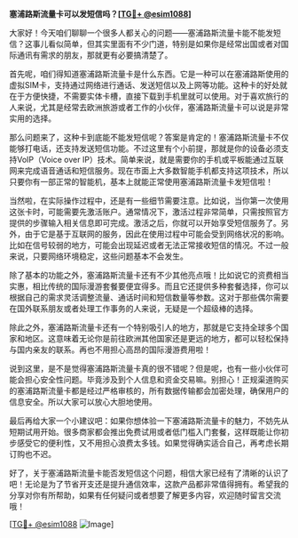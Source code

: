 **塞浦路斯流量卡可以发短信吗？[[TG💪+ @esim1088](https://t.me/s/esim1088)]**

大家好！今天咱们聊聊一个很多人都关心的问题——塞浦路斯流量卡能不能发短信？这事儿看似简单，但其实里面有不少门道，特别是如果你是经常出国或者对国际通讯有需求的朋友，那就更有必要搞清楚了。

首先呢，咱们得知道塞浦路斯流量卡是什么东西。它是一种可以在塞浦路斯使用的虚拟SIM卡，支持通过网络进行通话、发送短信以及上网等功能。这种卡的好处就在于方便快捷，不需要实体卡槽，直接下载到手机里就可以使用。对于喜欢旅行的人来说，尤其是经常去欧洲旅游或者工作的小伙伴，塞浦路斯流量卡可以说是非常实用的选择。

那么问题来了，这种卡到底能不能发短信呢？答案是肯定的！塞浦路斯流量卡不仅能够打电话，还支持发送短信功能。不过这里有个小前提，那就是你的设备必须支持VoIP（Voice over IP）技术。简单来说，就是需要你的手机或平板能通过互联网来完成语音通话和短信服务。现在市面上大多数智能手机都支持这项技术，所以只要你有一部正常的智能机，基本上就能正常使用塞浦路斯流量卡发短信啦！

当然啦，在实际操作过程中，还是有一些细节需要注意。比如说，当你第一次使用这张卡时，可能需要先激活账户。通常情况下，激活过程非常简单，只需按照官方提供的步骤输入相关信息即可完成。激活之后，你就可以开始享受短信服务了。另外，由于它是基于互联网的服务，因此在使用过程中可能会受到网络状况的影响。比如在信号较弱的地方，可能会出现延迟或者无法正常接收短信的情况。不过一般来说，只要网络环境稳定，这些问题基本不会发生。

除了基本的功能之外，塞浦路斯流量卡还有不少其他亮点哦！比如说它的资费相当实惠，相比传统的国际漫游套餐要便宜得多。而且它还提供多种套餐选择，你可以根据自己的需求灵活调整流量、通话时间和短信数量等参数。这对于那些偶尔需要在国外联系朋友或者处理工作事务的人来说，无疑是一个超级棒的选择。

除此之外，塞浦路斯流量卡还有一个特别吸引人的地方，那就是它支持全球多个国家和地区。这意味着无论你是前往欧洲其他国家还是更远的地方，都可以轻松保持与国内亲友的联系。再也不用担心高昂的国际漫游费用啦！

说到这里，是不是觉得塞浦路斯流量卡真的很不错呢？但是呢，也有一些小伙伴可能会担心安全性问题。毕竟涉及到个人信息和资金交易嘛。别担心！正规渠道购买的塞浦路斯流量卡都是经过严格审核的，所有数据传输都会加密处理，确保用户的信息安全。所以大家可以放心大胆地使用。

最后再给大家一个小建议吧：如果你想体验一下塞浦路斯流量卡的魅力，不妨先从短期试用开始。很多商家都会推出免费试用或者低门槛入门套餐，这样既能让你初步感受它的便利性，又不用担心浪费太多钱。如果觉得确实适合自己，再考虑长期订购也不迟。

好了，关于塞浦路斯流量卡能否发短信这个问题，相信大家已经有了清晰的认识了吧！无论是为了节省开支还是提升通信效率，这款产品都非常值得拥有。希望我的分享对你有所帮助，如果有任何疑问或者想要了解更多内容，欢迎随时留言交流哦！

[[TG💪+ @esim1088](https://t.me/s/esim1088) ![Image](https://i.postimg.cc/4NQfJmqS/Snipaste-2025-05-13-00-14-12.png)]